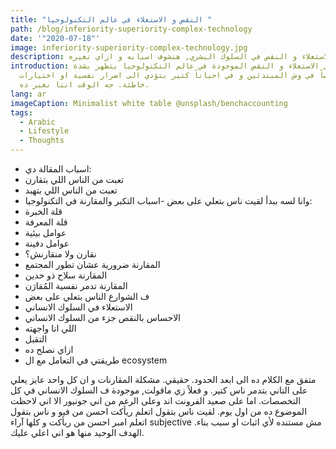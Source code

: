 ```yaml
---
title: "النقص و الاستعلاء في عالم التكنولوجيا "
path: /blog/inferiority-superiority-complex-technology
date: '"2020-07-18"'
image: inferiority-superiority-complex-technology.jpg
description: الاستعلاء و النقص في السلوك البشري, هنشوف اسبابه و ازاي نغيره
introduction: مشاكل الاستعلاء و النقص الموجودة في عالم التكنولوجيا بتظهر بشدة
  خصوصاً في وش المبتدئين و في احياناً كتير بتؤدي الى اضرار نفسية او اختيارات
  خاطئة. جه الوقت اننا نغير ده.
lang: ar
imageCaption: Minimalist white table @unsplash/benchaccounting
tags:
  - Arabic
  - Lifestyle
  - Thoughts
---
```

- اسباب المقالة دي: 
- تعبت من الناس اللي بتقارن
- تعبت من الناس اللي بتهبد
- وانا لسه ببدأ لقيت ناس بتعلي على بعض
-اسباب التكبر والمقارنة في التكنولوجيا:
- قلة الخبرة
- قلة المعرفة
- عوامل بيئية
- عوامل دفينة
- نقارن ولا منقارنش؟
- المقارنة ضرورية عشان تطور المجتمع
- المقارنة سلاح ذو حدين
- المقارنة تدمر نفسية المُقارَن
- ف الشوارع الناس بتعلي على بعض
- الاستعلاء في السلوك الانساني
- الاحساس بالنقص جزء من السلوك الانساني
- اللي انا واجهته
- التقبل
- ازاي نصلح ده
- طريقتي في التعامل مع ال ecosystem 

متفق مع الكلام ده الى ابعد الحدود. حقيقي. مشكلة المقارنات و ان كل واحد عايز يعلي على التاني بتدمر ناس كتير. و فعلاً زي ماقولت, موجودة ف السلوك الانساني في كل التخصصات. اما على صعيد الفرونت اند وعلى الرغم من اني جونيور الا اني لاحظت الموضوع ده من اول يوم. لقيت ناس بتقول اتعلم ريأكت احسن من فيو و ناس بتقول اتعلم امبر احسن من ريأكت و كلها آراء subjective مش مستنده لأي اثبات او سبب بناء. الهدف الوحيد منها هو اني اعلي عليك. 